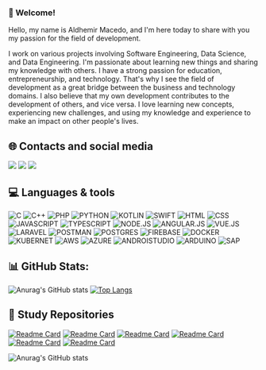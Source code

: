 ### 👋 Welcome!

Hello, my name is Aldhemir Macedo, and I'm here today to share with you my passion for the field of development.

I work on various projects involving Software Engineering, Data Science, and Data Engineering. I'm passionate about learning new things and sharing my knowledge with others. I have a strong passion for education, entrepreneurship, and technology. That's why I see the field of development as a great bridge between the business and technology domains. I also believe that my own development contributes to the development of others, and vice versa. I love learning new concepts, experiencing new challenges, and using my knowledge and experience to make an impact on other people's lives.



## 🌐 Contacts and social media
<a href="https://www.linkedin.com/in/aldhemir-macedo-2076a8170/?locale=en_US"><img src="https://img.shields.io/badge/LinkedIn-0077B5?style=for-the-badge&logo=linkedin&logoColor=white" class="media-object  img-responsive img-thumbnail"></a>
<a href="https://www.instagram.com/aldhe_/"><img src="https://img.shields.io/badge/Instagram-E4405F?style=for-the-badge&logo=instagram&logoColor=white" class="media-object  img-responsive img-thumbnail"></a>
<a href="https://wa.me/5551992045902?text=Ol%C3%A1+vim+atrav%C3%A9s+do+GitHub"><img src="https://img.shields.io/badge/WhatsApp-25D366?style=for-the-badge&logo=whatsapp&logoColor=white" class="media-object  img-responsive img-thumbnail"></a>

## 💻 Languages & tools

![C](https://img.shields.io/badge/C-00599C?style=for-the-badge&logo=c&logoColor=white)
![C++](https://img.shields.io/badge/C%2B%2B-00599C?style=for-the-badge&logo=c%2B%2B&logoColor=white)
![PHP](https://img.shields.io/badge/PHP-777BB4?style=for-the-badge&logo=php&logoColor=white)
![PYTHON](https://img.shields.io/badge/Python-FFD43B?style=for-the-badge&logo=python&logoColor=blue)
![KOTLIN](https://img.shields.io/badge/Kotlin-0095D5?&style=for-the-badge&logo=kotlin&logoColor=white)
![SWIFT](https://img.shields.io/badge/Swift-FA7343?style=for-the-badge&logo=swift&logoColor=white)
![HTML](https://img.shields.io/badge/HTML5-E34F26?style=for-the-badge&logo=html5&logoColor=white)
![CSS](https://img.shields.io/badge/CSS3-1572B6?style=for-the-badge&logo=css3&logoColor=white)
![JAVASCRIPT](https://img.shields.io/badge/JavaScript-323330?style=for-the-badge&logo=javascript&logoColor=F7DF1E)
![TYPESCRIPT](https://img.shields.io/badge/TypeScript-007ACC?style=for-the-badge&logo=typescript&logoColor=white)
![NODE.JS](https://img.shields.io/badge/Node.js-339933?style=for-the-badge&logo=nodedotjs&logoColor=white)
![ANGULAR.JS](https://img.shields.io/badge/Angular-DD0031?style=for-the-badge&logo=angular&logoColor=white)
![VUE.JS](https://img.shields.io/badge/Vue.js-35495E?style=for-the-badge&logo=vuedotjs&logoColor=4FC08D)
![LARAVEL](https://img.shields.io/badge/Laravel-FF2D20?style=for-the-badge&logo=laravel&logoColor=white)
![POSTMAN](https://img.shields.io/badge/Postman-FF6C37?style=for-the-badge&logo=Postman&logoColor=white)
![POSTGRES](https://img.shields.io/badge/PostgreSQL-316192?style=for-the-badge&logo=postgresql&logoColor=white)
![FIREBASE](https://img.shields.io/badge/firebase-ffca28?style=for-the-badge&logo=firebase&logoColor=black)
![DOCKER](https://img.shields.io/badge/Docker-2CA5E0?style=for-the-badge&logo=docker&logoColor=white)
![KUBERNET](https://img.shields.io/badge/kubernetes-326ce5.svg?&style=for-the-badge&logo=kubernetes&logoColor=white)
![AWS](https://img.shields.io/badge/Amazon_AWS-FF9900?style=for-the-badge&logo=amazonaws&logoColor=white)
![AZURE](https://img.shields.io/badge/Azure_DevOps-0078D7?style=for-the-badge&logo=azure-devops&logoColor=white)
![ANDROISTUDIO](https://img.shields.io/badge/Android_Studio-3DDC84?style=for-the-badge&logo=android-studio&logoColor=white)
![ARDUINO](https://img.shields.io/badge/Arduino_IDE-00979D?style=for-the-badge&logo=arduino&logoColor=white)
![SAP](https://img.shields.io/badge/SAP-0FAAFF?style=for-the-badge&logo=sap&logoColor=white)


## 📊 GitHub Stats:

![Anurag's GitHub stats](https://github-readme-streak-stats.herokuapp.com/?user=aldhemir&theme=radical)   [![Top Langs](https://github-readme-stats.vercel.app/api/top-langs/?username=aldhemir&layout=compact&theme=radical)](https://github.com/aldhemir/github-readme-stats)


## 💾 Study Repositories
[![Readme Card](https://github-readme-stats.vercel.app/api/pin/?username=aldhemir&repo=energia&theme=radical)](https://github.com/aldhemir/energia)
[![Readme Card](https://github-readme-stats.vercel.app/api/pin/?username=aldhemir&repo=api_node.js&theme=radical)](https://github.com/aldhemir/api_node.js)
[![Readme Card](https://github-readme-stats.vercel.app/api/pin/?username=aldhemir&repo=mongodb_api&theme=radical)](https://github.com/aldhemir/mongodb_api)
[![Readme Card](https://github-readme-stats.vercel.app/api/pin/?username=aldhemir&repo=API_Java&theme=radical)](https://github.com/aldhemir/API_Java)
[![Readme Card](https://github-readme-stats.vercel.app/api/pin/?username=aldhemir&repo=crud_PHP&theme=radical)](https://github.com/aldhemir/crud_PHP)
[![Readme Card](https://github-readme-stats.vercel.app/api/pin/?username=aldhemir&repo=CRUD_Back&theme=radical)](https://github.com/aldhemir/CRUD_Back)





![Anurag's GitHub stats](https://hits.seeyoufarm.com/api/count/incr/badge.svg?url=https%3A%2F%2Fgithub.com%2Faldhemir1212%2Fhit-counter)
